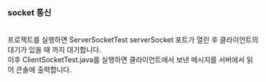 ### socket 통신
<br>
프로젝트를 실행하면 ServerSocketTest serverSocket 포트가 열린 후 클라이언트의 대기가 있을 때 까지 대기합니다.
<br>이후 ClientSocketTest.java를 실행하면 클라이언트에서 보낸 메시지를 서버에서 읽어 콘솔에 출력합니다.


